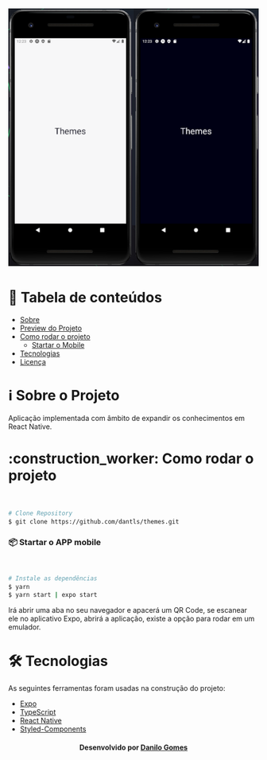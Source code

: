 
<h1 align="center">
  <img src="https://github.com/dantls/themes/blob/master/src/global/styles/resultado.png" alt="Logo" />
</h1>

# :pushpin: Tabela de conteúdos
<!--ts-->
   * [Sobre](#sobre)
   * [Preview do Projeto](#preview)
   * [Como rodar o projeto](#run)
      * [Startar o Mobile](#api)
   * [Tecnologias](#tecnologias)
   * [Licença](#license)
<!--te-->


<h1 name="sobre">ℹ Sobre o Projeto</h1>
Aplicação implementada com âmbito de expandir os conhecimentos em React Native.


<h1 name="run">:construction_worker: Como rodar o projeto</h1> <br>

```bash
# Clone Repository
$ git clone https://github.com/dantls/themes.git
```

<h3 name='api'>📦 Startar o APP mobile</h3><br>

```bash
# Instale as dependências
$ yarn
$ yarn start | expo start
```

Irá abrir uma aba no seu navegador e apacerá um QR Code, se escanear ele no aplicativo Expo, abrirá a aplicação, existe a opção para rodar em um emulador.

<h1 name="tecnologias">🛠 Tecnologias</h1>

As seguintes ferramentas foram usadas na construção do projeto:

- [Expo](https://expo.io/)
- [TypeScript](https://www.typescriptlang.org)
- [React Native](https://reactnative.dev/)
- [Styled-Components](https://styled-components.com/)


<h4 name="license" align="center">
    Desenvolvido por <a href="https://www.linkedin.com/in/danilo-gomes-394459103/" target="_blank">Danilo Gomes</a>
</h4>
